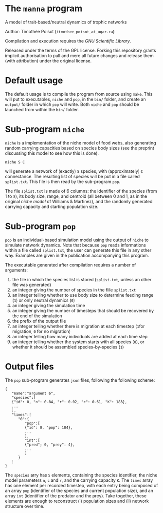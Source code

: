 # The `manna` program

A model of trait-based/neutral dynamics of trophic networks

Author: Timothée Poisot (`timothee_poisot_at_uqar.ca`)

Compilation and execution requires the *GNU Scientific Library*.

Released under the terms of the GPL license. Forking this repository
grants implicit authorisation to pull and mere all future changes and release
them (with attribution) under the original license.

# Default usage

The default usage is to compile the program from source using `make`. This will
put to executables, `niche` and `pop`, in the `bin/` folder, and create an
`output/` folder in which `pop` will write. Both `niche` and `pop` should be
launched from within the `bin/` folder.

# Sub-program `niche`

`niche` is a implementation of the niche model of food webs, also
generating random carrying capacities based on species body sizes (see
the preprint discussing this model to see how this is done).

```
niche S C
```

will generate a network of (exactly) `S` species, with
(approximately) `C` connectance. The resulting list of species will be
put in a file called `splist.txt`. This file is then read by the
sub-program `pop`.

The file `splist.txt` is made of 6 columns: the identifier of the
species (from 1 to `S`), its body size, range, and centroid (all
between 0 and 1, as in the original *niche model* of Williams
& Martinez), and the randomly generated carrying capacity and
starting population size.

# Sub-program `pop`

`pop` is an individual-based simulation model using the output of
`niche` to simulate network dynamics. Note that because `pop` reads
informations within a file called `splist.txt`, the user can
generate this file in any other way. Examples are given in the
publication accompanying this program.

The executable generated after compilation requires a number of arguments:

1. the file in which the species list is stored (`splist.txt`, unless an other file was generated)
2. an integer giving the number of species in the flile `splist.txt`
3. an integer telling whether to use body size to determine feeding range (`1`) or only neutral dynamics (`0`)
4. an integer giving the simulation time
5. an integer giving the number of timesteps that should be recovered by the end of the simulation
6. the prefix of the output file
7. an integer telling whether there is migration at each timestep (`1`for migration, `0` for no migration)
8. an integer telling how many individuals are added at each time step
9. an integer telling whether the system starts with all species (`0`), or whether it should be assembled species-by-species (`1`)

# Output files

The `pop` sub-program generates `json` files, following the following scheme:

```{json}
{
   "name":"argument 6",
   "species":[
   {"id": 0, "n": 0.84, "r": 0.02, "c": 0.61, "K": 183},
   ...
   ],
   "times":[
      "0":{
         "pop":[
         {"id": 0, "pop": 104},
         ...
         ],
         "int":[
         {"pred"; 0, "prey": 4},
         ...
         ]
      }
   ]
}
```

The `species` arry has `S` elements, containing the species identifier, the
niche model parameters `n`, `c` and `r`, and the carrying capacity `K`. The
`times` array has one element per recorded timestep, with each entry being
composed of an array `pop` (identifier of the species and current population
      size), and an array `int` (identifier of the predator and the prey). Take
together, these elements are enough to reconstruct (i) population sizes and
(ii) network structure over time.
